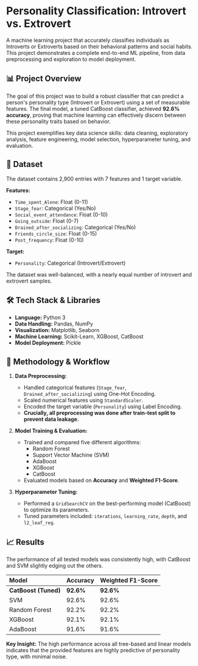 # Personality Classification: Introvert vs. Extrovert

A machine learning project that accurately classifies individuals as Introverts or Extroverts based on their behavioral patterns and social habits. This project demonstrates a complete end-to-end ML pipeline, from data preprocessing and exploration to model deployment.


## 📊 Project Overview

The goal of this project was to build a robust classifier that can predict a person's personality type (Introvert or Extrovert) using a set of measurable features. The final model, a tuned CatBoost classifier, achieved **92.6% accuracy**, proving that machine learning can effectively discern between these personality traits based on behavior.

This project exemplifies key data science skills: data cleaning, exploratory analysis, feature engineering, model selection, hyperparameter tuning, and evaluation.

## 📁 Dataset

The dataset contains 2,900 entries with 7 features and 1 target variable.

**Features:**
*   `Time_spent_Alone`: Float (0-11)
*   `Stage_fear`: Categorical (Yes/No)
*   `Social_event_attendance`: Float (0-10)
*   `Going_outside`: Float (0-7)
*   `Drained_after_socializing`: Categorical (Yes/No)
*   `Friends_circle_size`: Float (0-15)
*   `Post_frequency`: Float (0-10)

**Target:**
*   `Personality`: Categorical (Introvert/Extrovert)

The dataset was well-balanced, with a nearly equal number of introvert and extrovert samples.

## 🛠️ Tech Stack & Libraries

*   **Language:** Python 3
*   **Data Handling:** Pandas, NumPy
*   **Visualization:** Matplotlib, Seaborn
*   **Machine Learning:** Scikit-Learn, XGBoost, CatBoost
*   **Model Deployment:** Pickle

## 🔧 Methodology & Workflow

1.  **Data Preprocessing:**
    *   Handled categorical features (`Stage_fear`, `Drained_after_socializing`) using One-Hot Encoding.
    *   Scaled numerical features using `StandardScaler`.
    *   Encoded the target variable (`Personality`) using Label Encoding.
    *   **Crucially, all preprocessing was done after train-test split to prevent data leakage.**

2.  **Model Training & Evaluation:**
    *   Trained and compared five different algorithms:
        *   Random Forest
        *   Support Vector Machine (SVM)
        *   AdaBoost
        *   XGBoost
        *   CatBoost
    *   Evaluated models based on **Accuracy** and **Weighted F1-Score**.

3.  **Hyperparameter Tuning:**
    *   Performed a `GridSearchCV` on the best-performing model (CatBoost) to optimize its parameters.
    *   Tuned parameters included: `iterations`, `learning_rate`, `depth`, and `l2_leaf_reg`.

## 📈 Results

The performance of all tested models was consistently high, with CatBoost and SVM slightly edging out the others.

| Model | Accuracy | Weighted F1-Score |
| :--- | :--- | :--- |
| **CatBoost (Tuned)** | **92.6%** | **92.6%** |
| SVM | 92.6% | 92.6% |
| Random Forest | 92.2% | 92.2% |
| XGBoost | 92.1% | 92.1% |
| AdaBoost | 91.6% | 91.6% |

**Key Insight:** The high performance across all tree-based and linear models indicates that the provided features are highly predictive of personality type, with minimal noise.

